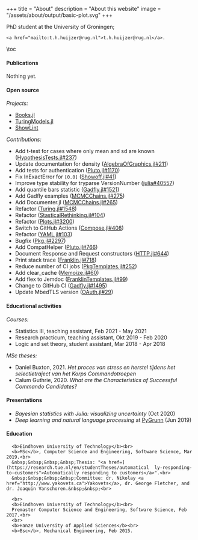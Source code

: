 +++
title = "About"
description = "About this website"
image = "/assets/about/output/basic-plot.svg"
+++

PhD student at the University of Groningen;
~~~
<a href="mailto:t.h.huijzer@rug.nl">t.h.huijzer@rug.nl</a>.
~~~

\toc

#### Publications

Nothing yet.

#### Open source

_Projects:_

- [Books.jl](https://github.com/rikhuijzer/books.jl)
- [TuringModels.jl](https://github.com/StatisticalRethinkingJulia/TuringModels.jl)
- [ShowLint](https://lint.huijzer.xyz/)

_Contributions:_

- Add t-test for cases where only mean and sd are known ([HypothesisTests.jl#237](https://github.com/JuliaStats/HypothesisTests.jl/pull/237))
- Update documentation for density ([AlgebraOfGraphics.jl#211](https://github.com/JuliaPlots/AlgebraOfGraphics.jl/pull/211))
- Add tests for authentication ([Pluto.jl#1170](https://github.com/fonsp/Pluto.jl/pull/1170))
- Fix InExactError for `[0.0]` ([Showoff.jl#41](https://github.com/JuliaGraphics/Showoff.jl/pull/41))
- Improve type stability for tryparse VersionNumber ([julia#40557](https://github.com/JuliaLang/julia/pull/40557))
- Add quantile bars statistic ([Gadfly.jl#1521](https://github.com/GiovineItalia/Gadfly.jl/pull/1521))
- Add Gadfly examples ([MCMCChains.jl#275](https://github.com/TuringLang/MCMCChains.jl/pull/275))
- Add Documenter.jl ([MCMCChains.jl#265](https://github.com/TuringLang/MCMCChains.jl/pull/265))
- Refactor ([Turing.jl#1548](https://github.com/TuringLang/Turing.jl/pull/1548))
- Refactor ([StasticalRethinking.jl#104](https://github.com/StatisticalRethinkingJulia/StatisticalRethinking.jl/pull/104))
- Refactor ([Plots.jl#3200](https://github.com/JuliaPlots/Plots.jl/pull/3200))
- Switch to GitHub Actions ([Compose.jl#408](https://github.com/GiovineItalia/Compose.jl/pull/408))
- Refactor ([YAML.jl#103](https://github.com/JuliaData/YAML.jl/pull/10))
- Bugfix ([Pkg.jl#2297](https://github.com/JuliaLang/Pkg.jl/pull/2297))
- Add CompatHelper ([Pluto.jl#766](https://github.com/fonsp/Pluto.jl/pull/766))
- Document Response and Request constructors ([HTTP.jl#644](https://github.com/JuliaWeb/HTTP.jl/pull/644))
- Print stack trace ([Franklin.jl#718](https://github.com/tlienart/Franklin.jl/pull/718))
- Reduce number of CI jobs ([PkgTemplates.jl#252](https://github.com/invenia/PkgTemplates.jl/pull/252))
- Add clear_cache ([Memoize.jl#60](https://github.com/JuliaCollections/Memoize.jl/pull/60))
- Add flex to Jemdoc ([FranklinTemplates.jl#99](https://github.com/tlienart/FranklinTemplates.jl/pull/99))
- Change to GitHub CI ([Gadfly.jl#1495](https://github.com/GiovineItalia/Gadfly.jl/pull/1495))
- Update MbedTLS version ([OAuth.jl#29](https://github.com/randyzwitch/OAuth.jl/pull/29))

#### Educational activities

_Courses:_

- Statistics III, teaching assistant, Feb 2021 - May 2021
- Research practicum, teaching assistant, Okt 2019 - Feb 2020
- Logic and set theory, student assistant, Mar 2018 - Apr 2018

_MSc theses:_

- Daniel Buxton, 2021. _Het proces van stress en herstel tijdens het selectietraject van het Korps Commandotroepen_
- Calum Guthrie, 2020. _What are the Characteristics of Successful Commando Candidates?_

#### Presentations

- _Bayesian statistics with Julia: visualizing uncertainty_ (Oct 2020)
- _Deep learning and natural language processing_ at [PyGrunn](https://pygrunn.org/) (Jun 2019)

#### Education

~~~
  <b>Eindhoven University of Technology</b><br>
  <b>MSc</b>, Computer Science and Engineering, Software Science, Mar 2019.<br>
  &nbsp;&nbsp;&nbsp;&nbsp;Thesis: "<a href=](https://research.tue.nl/en/studentTheses/automatical  ly-responding-to-customers">Automatically responding to customers</a>".<br>
  &nbsp;&nbsp;&nbsp;&nbsp;Committee: dr. Nikolay <a href="http://www.yakovets.ca">Yakovets</a>, dr. George Fletcher, and dr. Joaquin Vanschoren.&nbsp;&nbsp;<br>

  <br>
  <b>Eindhoven University of Technology</b><br>
  Premaster Computer Science and Engineering, Software Science, Feb 2017.<br>
  <br>
  <b>Hanze University of Applied Sciences</b><br>
  <b>Bsc</b>, Mechanical Engineering, Feb 2015.
~~~
